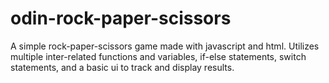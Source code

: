 # odin-rock-paper-scissors
A simple rock-paper-scissors game made with javascript and html.
Utilizes multiple inter-related functions and variables, if-else statements, switch statements, and a basic ui to track and display results.
